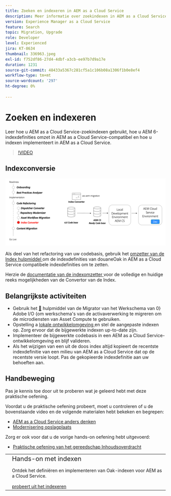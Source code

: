 ```yaml
---
title: Zoeken en indexeren in AEM as a Cloud Service
description: Meer informatie over zoekindexen in AEM as a Cloud Service, hoe u AEM 6-indexdefinities omzet en hoe u indexen kunt implementeren.
version: Experience Manager as a Cloud Service
feature: Search
topic: Migration, Upgrade
role: Developer
level: Experienced
jira: KT-8634
thumbnail: 336963.jpeg
exl-id: f752df86-27d4-4dbf-a3cb-ee97b7d9a17e
duration: 1231
source-git-commit: 48433a5367c281cf5a1c106b08a1306f1b0e8ef4
workflow-type: tm+mt
source-wordcount: '297'
ht-degree: 0%

---
```


# Zoeken en indexeren

Leer hoe u AEM as a Cloud Service-zoekindexen gebruikt, hoe u AEM 6-indexdefinities omzet in AEM as a Cloud Service-compatibel en hoe u indexen implementeert in AEM as a Cloud Service.

>[!VIDEO](https://video.tv.adobe.com/v/336963?quality=12&learn=on)

## Indexconversie

![ het Hulpmiddel van de Convertor van de Index ](./assets/index-converter.png)

Als deel van het refactoring van uw codebasis, gebruik het [ omzetter van de Index hulpmiddel ](https://github.com/adobe/aio-cli-plugin-aem-cloud-service-migration#command-aio-aem-migrationindex-converter) om de indexdefinities van douaneOak in AEM as a Cloud Service compatibele indexdefinities om te zetten.

Herzie de [ documentatie van de indexomzetter ](https://experienceleague.adobe.com/docs/experience-manager-cloud-service/content/migration-journey/refactoring-tools/index-converter.html?lang=nl-NL) voor de volledige en huidige reeks mogelijkheden van de Convertor van de Index.

## Belangrijkste activiteiten

+ Gebruik het [&#128279;](https://github.com/adobe/aio-cli-plugin-aem-cloud-service-migration#command-aio-aem-migrationindex-converter) hulpmiddel van de Migrator van het Werkschema van 0&rbrace; Adobe I/O &lbrace;om werkschema&#39;s van de activaverwerking te migreren om de microdiensten van Asset Compute te gebruiken.
+ Opstelling a [ lokale ontwikkelomgeving ](https://experienceleague.adobe.com/docs/experience-manager-learn/cloud-service/local-development-environment-set-up/overview.html?lang=nl-NL) en stel de aangepaste indexen op. Zorg ervoor dat de bijgewerkte indexen up-to-date zijn.
+ Implementeer de bijgewerkte codebasis in een AEM as a Cloud Service-ontwikkelomgeving en blijf valideren.
+ Als het wijzigen van een uit de doos index **&#x200B;**&#x200B;altijd kopieert de recentste indexdefinitie van een milieu van AEM as a Cloud Service dat op de recentste versie loopt. Pas de gekopieerde indexdefinitie aan uw behoeften aan.

## Handbeweging

Pas je kennis toe door uit te proberen wat je geleerd hebt met deze praktische oefening.

Voordat u de praktische oefening probeert, moet u controleren of u de bovenstaande video en de volgende materialen hebt bekeken en begrepen:

+ [AEM as a Cloud Service anders denken](./introduction.md)
+ [Modernisering opslagplaats](./repository-modernization.md)

Zorg er ook voor dat u de vorige hands-on oefening hebt uitgevoerd:

+ [Praktische oefening van het gereedschap Inhoudsoverdracht](./content-migration/content-transfer-tool.md#hands-on-exercise)

<table style="border-width:0">
    <tr>
        <td style="width:150px">
            <a  rel="noreferrer"
                target="_blank"
                href="https://github.com/adobe/aem-cloud-engineering-video-series-exercises/tree/session7-indexes#cloud-acceleration-bootcamp---session-7-search-and-indexing"><img alt="Hands-on opslagplaats van GitHub" src="./assets/github.png"/>
            </a>        
        </td>
        <td style="width:100%;margin-bottom:1rem;">
            <div style="font-size:1.25rem;font-weight:400;">Hands-on met indexen</div>
            <p style="margin:1rem 0">
                Ontdek het definiëren en implementeren van Oak-indexen voor AEM as a Cloud Service.
            </p>
            <a  rel="noreferrer"
                target="_blank"
                href="https://github.com/adobe/aem-cloud-engineering-video-series-exercises/tree/session7-indexes#cloud-acceleration-bootcamp---session-7-search-and-indexing" class="spectrum-Button spectrum-Button--primary spectrum-Button--sizeM">
                <span class="spectrum-Button-label has-no-wrap has-text-weight-bold"> probeert uit het indexeren </span>
            </a>
        </td>
    </tr>
</table>
